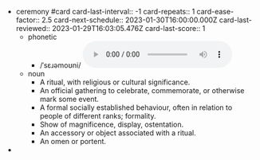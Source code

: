 - ceremony #card
  card-last-interval:: -1
  card-repeats:: 1
  card-ease-factor:: 2.5
  card-next-schedule:: 2023-01-30T16:00:00.000Z
  card-last-reviewed:: 2023-01-29T16:03:05.476Z
  card-last-score:: 1
	- phonetic
		- /ˈsɛɹəmoʊni/
		  <audio controls><source src="https://api.dictionaryapi.dev/media/pronunciations/en/ceremony-us.mp3"></audio>
	- noun
		- A ritual, with religious or cultural significance.
		- An official gathering to celebrate, commemorate, or otherwise mark some event.
		- A formal socially established behaviour, often in relation to people of different ranks; formality.
		- Show of magnificence, display, ostentation.
		- An accessory or object associated with a ritual.
		- An omen or portent.
-